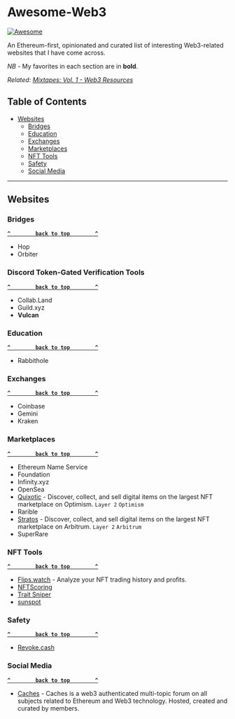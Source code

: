 # Awesome-Web3

[![Awesome](https://cdn.rawgit.com/sindresorhus/awesome/d7305f38d29fed78fa85652e3a63e154dd8e8829/media/badge.svg)](https://github.com/sindresorhus/awesome)

An Ethereum-first, opinionated and curated list of interesting Web3-related websites that I have come across.

*NB* - My favorites in each section are in **bold**.

*Related: [Mixtapes: Vol. 1 - Web3 Resources](https://mixtapes-nft-vol-1.notion.site/mixtapes-nft-vol-1/Mixtapes-Vol-1-f829b9f1787348699a1b6fe0ce810f0d)*

## Table of Contents

- [Websites](#websites)
  - [Bridges](#bridges)
  - [Education](#education)
  - [Exchanges](#exchanges)
  - [Marketplaces](#marketplaces)
  - [NFT Tools](#nft-tools)   
  - [Safety](#safety)
  - [Social Media](#social-media) 

--------------------

## Websites

### Bridges

**[`^        back to top        ^`](#)**

- Hop
- Orbiter

### Discord Token-Gated Verification Tools

**[`^        back to top        ^`](#)**

- Collab.Land
- Guild.xyz
- **Vulcan**

### Education

**[`^        back to top        ^`](#)**

- Rabbithole

### Exchanges

**[`^        back to top        ^`](#)**

- Coinbase
- Gemini
- Kraken

### Marketplaces

**[`^        back to top        ^`](#)**

- Ethereum Name Service
- Foundation
- Infinity.xyz
- OpenSea
- [Quixotic](https://quixotic.io/) - Discover, collect, and sell digital items on the largest NFT marketplace on Optimism. `Layer 2` `Optimism`
- Rarible
- [Stratos](https://stratosnft.io/) - Discover, collect, and sell digital items on the largest NFT marketplace on Arbitrum. `Layer 2` `Arbitrum`
- SuperRare

### NFT Tools

**[`^        back to top        ^`](#)**

- [Flips.watch](https://flips.watch/) - Analyze your NFT trading history and profits.
- [NFTScoring](https://nftscoring.com/trending)
- [Trait Sniper](https://app.traitsniper.com/)
- [sunspot](https://sunspot.gg/)

### Safety

**[`^        back to top        ^`](#)**

- [Revoke.cash](https://revoke.cash/)

### Social Media

**[`^        back to top        ^`](#)**

- [Caches](https://caches.xyz) - Caches is a web3 authenticated multi-topic forum on all subjects related to Ethereum and Web3 technology. Hosted, created and curated by members.